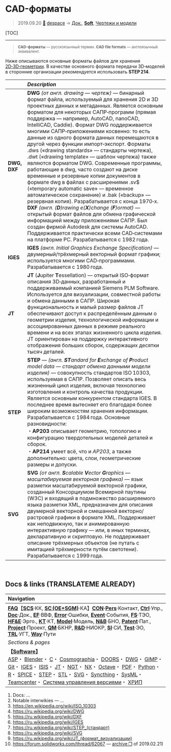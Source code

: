 # CAD-форматы
> 2019.09.20 [🚀](../index/index.md) [despace](index.md) → [Док.](doc.md), **[Soft](soft.md)**, [Чертежи и модели](draft_model.md)

[TOC]

---

> <small>**CAD-форматы** — русскоязычный термин. **CAD file formats** — англоязычный эквивалент.</small>

Ниже описываются основные форматы файлов для хранения [2D‑3D‑геометрии](draft_model.md). В качестве основного формата передачи 3D‑моделей в сторонние организации рекомендуется использовать **STEP 214**.

| |*Description*|
|:--|:--|
|**DWG, DXF**|**DWG** *(от англ. drawing — чертеж)* — бинарный формат файла, используемый для хранения 2D и 3D проектных данных и метаданных. Является основным форматом для некоторых САПР‑программ (прямая поддержка — например, AutoCAD, nanoCAD, IntelliCAD, Caddie). Формат DWG поддерживается многими САПР‑приложениями косвенно: то есть данные из одного формата данных перемещаются в другой через функции импорт‑экспорт. Форматы .dws («drawing standards» — стандарты чертежа), .dwt («drawing template» — шаблон чертежа) также являются форматом DWG. Современные программы, работающие в dwg, часто создают на диске временные и резервные копии документов в формате dwg в файлах с расширениями .sv$ («temporary automatic save» — временное автоматическое сохранение) и .bak («backup» — резервная копия). Разрабатывается с конца 1970‑х.<br> **DXF** *(англ. (**D**)rawing e(**X**)change (**F**)ormat)* — открытый формат файлов для обмена графической информацией между приложениями САПР. Был создан фирмой Autodesk для системы AutoCAD. Поддерживается практически всеми CAD‑системами на платформе PC. Разрабатывается с 1982 года.|
|**IGES**|**IGES** *(англ. Initial Graphics Exchange Specification)* — двумерный/трёхмерный векторный формат графики; используется многими CAD‑программами. Разрабатывается с 1980 года.|
|**JT**|**JT** (**J**upiter **T**essellation) — открытый ISO‑формат описания 3D‑данных, разработанный и поддерживаемый компанией Siemens PLM Software. Используется для визуализации, совместной работы и обмена данными в САПР. Широкая функциональность и малый размер файлов JT обеспечивают доступ к распределённым данным о геометрии изделия, технологической информации и ассоциированных данных в режиме реального времени и на всех этапах жизненного цикла изделия. JT ориентирован на поддержку интерактивного отображения больших сборок, содержащих десятки тысяч деталей.|
|**STEP**|**STEP** — *(англ. **ST**andard for **E**xchange of **P**roduct model data — стандарт обмена данными модели изделия)* — совокупность стандартов ISO 10303, используемая в САПР. Позволяет описать весь жизненный цикл изделия, включая технологию изготовления и контроль качества продукции. Является основным конкурентом стандарта IGES. В последнее время вытесняет его благодаря более широким возможностям хранения информации. Разрабатывается с 1984 года. Основные разновидности:<br> ・**AP203** описывает геометрию, топологию и конфигурацию твердотельных моделей деталей и сборок.<br> ・**AP214** умеет всё, что и *AP203*, а также дополнительно: цвета, слои, геометрические размеры и допуски.|
|**SVG**|**SVG** *(от англ. **S**calable **V**ector **G**raphics — масштабируемая векторная графика)* — язык разметки масштабируемой векторной графики, созданный Консорциумом Всемирной паутины (W3C) и входящий в подмножество расширяемого языка разметки XML, предназначен для описания двумерной векторной и смешанной векторно/растровой графики в формате XML. Поддерживает как неподвижную, так и анимированную интерактивную графику — или, в иных терминах, декларативную и скриптовую. Не поддерживает описание трёхмерных объектов (не путать с имитацией трёхмерности путём светотени). Разрабатывается с 1999 года.|



<p style="page-break-after:always"> </p>

## Docs & links (TRANSLATEME ALREADY)
|Navigation|
|:--|
|**[FAQ](faq.md)**【**[SCS](scs.md)**·КК, **[SC (OE+SGM)](sc.md)**·КА】**[CON](contact.md)·[Pers](person.md)**·Контакт, **[Ctrl](control.md)**·Упр., **[Doc](doc.md)**·Док., **[EF](ef.md)**·ВВФ, **[Error](error.md)**·Ошибки, **[Event](event.md)**·События, **[FS](fs.md)**·ТЭО, **[HF&E](hfe.md)**·Эрго., **[KT](kt.md)**·КТ, **[Model](model.md)**·Модель, **[N&B](nnb.md)**·БНО, **[Patent](патент.md)**·Пат., **[Project](project.md)**·Проект, **[QM](qm.md)**·БКНР, **[R&D](rnd.md)**·НИОКР, **[SI](si.md)**·СИ, **[Test](test.md)**·ЭО, **[TRL](trl.md)**·УГТ, **[Way](way.md)**·Пути|
|*Sections & pages*|
|**【[Software](soft.md)】**<br> [ASP](asp.md)・ [Blender](blender.md)・ [C](c.md)・ [Cosmographia](cosmographia.md)・ [DOORS](doors.md)・ [DWG](cad_f.md)・ [GIMP](gimp.md)・ [Git](git.md)・ [IGES](cad_f.md)・ [ISIS](isis.md)・ [JT](cad_f.md)・ [NGT](neogeography_toolkit.md)・ [NX](nx.md)・ [Octave](gnu_octave.md)・ [PDF](pdf.md)・ [Python](python.md)・ [R](r.md)・ [SPICE](spice.md)・ [STEP](cad_f.md)・ [STL](systems_tool_kit.md)・ [SVG](cad_f.md)・ [Syncthing](syncthing.md)・ [SysML](sysml.md)・ [Teamcenter](teamcenter.md)・ [Система управления версиями](vcs.md)・ [ХРИП](adra.md)|

   1. Docs: …
   1. Notable interwikies — …
   1. <https://en.wikipedia.org/wiki/ISO_10303>
   1. <https://ru.wikipedia.org/wiki/DWG>
   1. <https://ru.wikipedia.org/wiki/DXF>
   1. <https://ru.wikipedia.org/wiki/IGES>
   1. <https://ru.wikipedia.org/wiki/STEP_(стандарт)>
   1. <https://ru.wikipedia.org/wiki/SVG>
   1. <https://ru.wikipedia.org/wiki/JT_(формат_визуализации)>
   1. <https://forum.solidworks.com/thread/62067> — [archive ❐](f/archive/20121117_1.pdf) of 2019.02.21)
